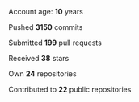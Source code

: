 Account age: **10** years

Pushed **3150** commits

Submitted **199** pull requests

Received **38** stars

Own **24** repositories

Contributed to **22** public repositories
